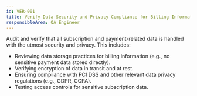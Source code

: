 ```yaml
---
id: VER-001
title: Verify Data Security and Privacy Compliance for Billing Information
responsibleArea: QA Engineer
---
```

Audit and verify that all subscription and payment-related data is handled with the utmost security and privacy. This includes:
-   Reviewing data storage practices for billing information (e.g., no sensitive payment data stored directly).
-   Verifying encryption of data in transit and at rest.
-   Ensuring compliance with PCI DSS and other relevant data privacy regulations (e.g., GDPR, CCPA).
-   Testing access controls for sensitive subscription data.
